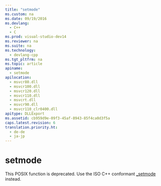 ```yaml
---
title: "setmode"
ms.custom: na
ms.date: 09/19/2016
ms.devlang: 
  - C++
  - C
ms.prod: visual-studio-dev14
ms.reviewer: na
ms.suite: na
ms.technology: 
  - devlang-cpp
ms.tgt_pltfrm: na
ms.topic: article
apiname: 
  - setmode
apilocation: 
  - msvcr80.dll
  - msvcr100.dll
  - msvcr120.dll
  - msvcr110.dll
  - msvcrt.dll
  - msvcr90.dll
  - msvcr110_clr0400.dll
apitype: DLLExport
ms.assetid: cb959d9e-09f3-45af-8943-85f4ca0d3f5a
caps.latest.revision: 6
translation.priority.ht: 
  - de-de
  - ja-jp
---
```

# setmode
This POSIX function is deprecated. Use the ISO C++ conformant [_setmode](../vs140/_setmode.md) instead.